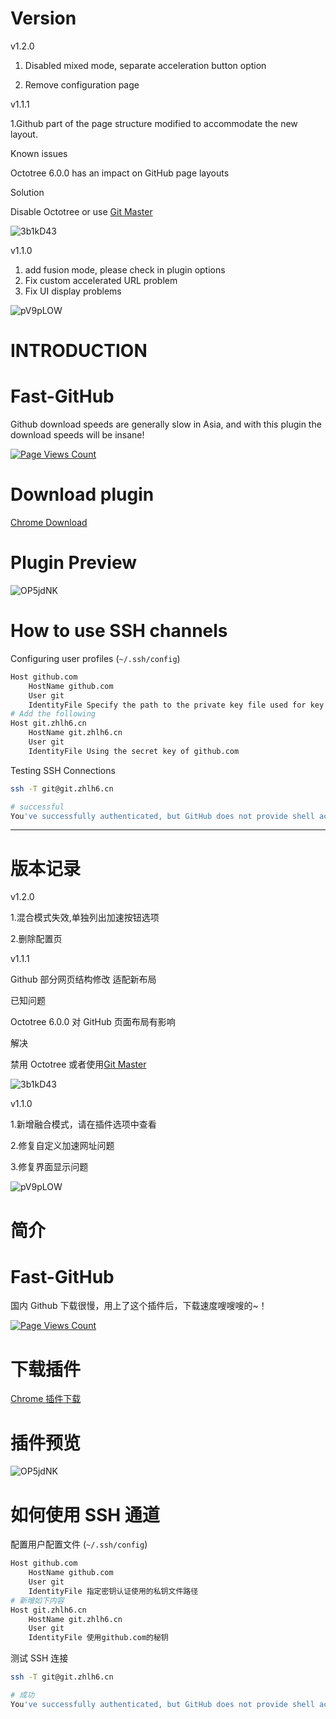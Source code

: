 # Version

v1.2.0

1. Disabled mixed mode, separate acceleration button option

2. Remove configuration page

v1.1.1

1.Github part of the page structure modified to accommodate the new layout.

Known issues

Octotree 6.0.0 has an impact on GitHub page layouts

Solution

Disable Octotree or use <a href="https://chrome.google.com/webstore/detail/git-master/klmeolbcejnhefkapdchfhlhhjgobhmo" target="_blank">Git Master</a>

![3b1kD43](https://i.imgur.com/3b1kD43.png)

v1.1.0

1. add fusion mode, please check in plugin options
2. Fix custom accelerated URL problem
3. Fix UI display problems

![pV9pLOW](https://i.imgur.com/pV9pLOW.png)

# INTRODUCTION

# Fast-GitHub

Github download speeds are generally slow in Asia, and with this plugin the download speeds will be insane!

[![Page Views Count](https://badges.toozhao.com/badges/01EH1R0YMQANV1ACQXTEBK7JCN/green.svg)](https://badges.toozhao.com/stats/01EH1R0YMQANV1ACQXTEBK7JCN "Page Views Count")

# Download plugin

<a href="https://chrome.google.com/webstore/detail/github%E5%8A%A0%E9%80%9F/mfnkflidjnladnkldfonnaicljppahpg" target="_blank">Chrome Download</a>

# Plugin Preview

![OP5jdNK](https://i.imgur.com/OP5jdNK.png)

# How to use SSH channels

Configuring user profiles (`~/.ssh/config`)

```bash
Host github.com
	HostName github.com
	User git
	IdentityFile Specify the path to the private key file used for key authentication
# Add the following
Host git.zhlh6.cn
	HostName git.zhlh6.cn
	User git
	IdentityFile Using the secret key of github.com
```

Testing SSH Connections

```bash
ssh -T git@git.zhlh6.cn

# successful
You've successfully authenticated, but GitHub does not provide shell access
```

---

# 版本记录

v1.2.0

1.混合模式失效,单独列出加速按钮选项

2.删除配置页

v1.1.1

Github 部分网页结构修改 适配新布局

已知问题

Octotree 6.0.0 对 GitHub 页面布局有影响

解决

禁用 Octotree 或者使用<a href="https://chrome.google.com/webstore/detail/git-master/klmeolbcejnhefkapdchfhlhhjgobhmo" target="_blank">Git Master</a>

![3b1kD43](https://i.imgur.com/3b1kD43.png)

v1.1.0

1.新增融合模式，请在插件选项中查看

2.修复自定义加速网址问题

3.修复界面显示问题

![pV9pLOW](https://i.imgur.com/pV9pLOW.png)

# 简介

# Fast-GitHub

国内 Github 下载很慢，用上了这个插件后，下载速度嗖嗖嗖的~！

[![Page Views Count](https://badges.toozhao.com/badges/01EH1R0YMQANV1ACQXTEBK7JCN/green.svg)](https://badges.toozhao.com/stats/01EH1R0YMQANV1ACQXTEBK7JCN/green.svg "Page Views Count")

# 下载插件

<a href="https://chrome.google.com/webstore/detail/github%E5%8A%A0%E9%80%9F/mfnkflidjnladnkldfonnaicljppahpg" target="_blank">Chrome 插件下载</a>

# 插件预览

![OP5jdNK](https://i.imgur.com/OP5jdNK.png)

# 如何使用 SSH 通道

配置用户配置文件 (`~/.ssh/config`)

```bash
Host github.com
	HostName github.com
	User git
	IdentityFile 指定密钥认证使用的私钥文件路径
# 新增如下内容
Host git.zhlh6.cn
	HostName git.zhlh6.cn
	User git
	IdentityFile 使用github.com的秘钥
```

测试 SSH 连接

```bash
ssh -T git@git.zhlh6.cn

# 成功
You've successfully authenticated, but GitHub does not provide shell access
```
